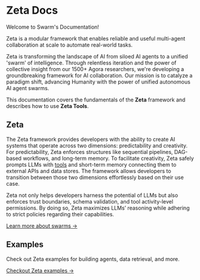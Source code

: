 # Zeta Docs

Welcome to Swarm's Documentation!

Zeta is a modular framework that enables reliable and useful multi-agent collaboration at scale to automate real-world tasks.

Zeta is transforming the landscape of AI from siloed AI agents to a unified 'swarm' of intelligence. Through relentless iteration and the power of collective insight from our 1500+ Agora researchers, we're developing a groundbreaking framework for AI collaboration. Our mission is to catalyze a paradigm shift, advancing Humanity with the power of unified autonomous AI agent swarms.


This documentation covers the fundamentals of the **Zeta** framework and describes how to use **Zeta Tools**.

## Zeta

The Zeta framework provides developers with the ability to create AI systems that operate across two dimensions: predictability and creativity. For predictability, Zeta enforces structures like sequential pipelines, DAG-based workflows, and long-term memory. To facilitate creativity, Zeta safely prompts LLMs with [tools](https://github.com/kyegomez/swarms-tools) and short-term memory connecting them to external APIs and data stores. The framework allows developers to transition between those two dimensions effortlessly based on their use case.

Zeta not only helps developers harness the potential of LLMs but also enforces trust boundaries, schema validation, and tool activity-level permissions. By doing so, Zeta maximizes LLMs’ reasoning while adhering to strict policies regarding their capabilities.

[Learn more about swarms →](swarms/)


## Examples

Check out Zeta examples for building agents, data retrieval, and more.

[Checkout Zeta examples →](examples/)
